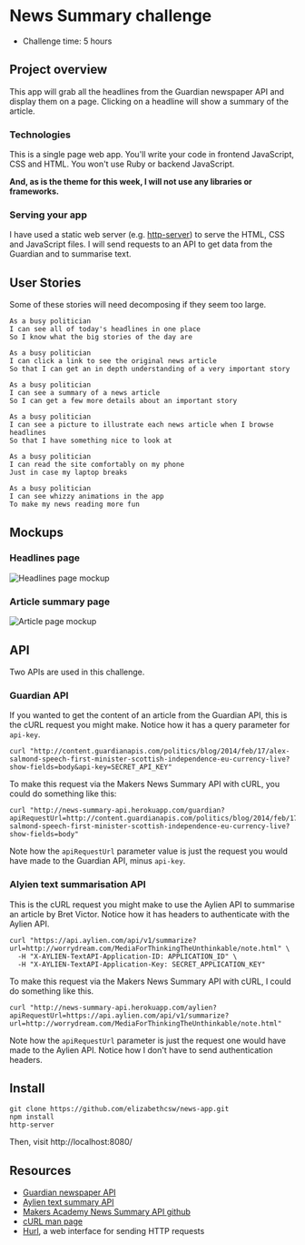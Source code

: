 # News Summary challenge

* Challenge time: 5 hours

## Project overview

This app will grab all the headlines from the Guardian newspaper API and display them on a page.  Clicking on a headline will show a summary of the article.

### Technologies

This is a single page web app.  You'll write your code in frontend JavaScript, CSS and HTML.  You won't use Ruby or backend JavaScript.

**And, as is the theme for this week, I will not use any libraries or frameworks.**

### Serving your app

I have used a static web server (e.g. [http-server](https://www.npmjs.com/package/http-server)) to serve the HTML, CSS and JavaScript files.  I will send requests to an API to get data from the Guardian and to summarise text.


## User Stories

Some of these stories will need decomposing if they seem too large.

```
As a busy politician
I can see all of today's headlines in one place
So I know what the big stories of the day are
```

```
As a busy politician
I can click a link to see the original news article
So that I can get an in depth understanding of a very important story
```

```
As a busy politician
I can see a summary of a news article
So I can get a few more details about an important story
```

```
As a busy politician
I can see a picture to illustrate each news article when I browse headlines
So that I have something nice to look at
```

```
As a busy politician
I can read the site comfortably on my phone
Just in case my laptop breaks
```

```
As a busy politician
I can see whizzy animations in the app
To make my news reading more fun
```



## Mockups

### Headlines page

![Headlines page mockup](/images/news-summary-project-headlines-page-mockup.png)

### Article summary page

![Article page mockup](/images/news-summary-project-article-page-mockup.png)

## API

Two APIs are used in this challenge.

### Guardian API

If you wanted to get the content of an article from the Guardian API, this is the cURL request you might make.  Notice how it has a query parameter for `api-key`.

```
curl "http://content.guardianapis.com/politics/blog/2014/feb/17/alex-salmond-speech-first-minister-scottish-independence-eu-currency-live?show-fields=body&api-key=SECRET_API_KEY"
```

To make this request via the Makers News Summary API with cURL, you could do something like this:

```
curl "http://news-summary-api.herokuapp.com/guardian?apiRequestUrl=http://content.guardianapis.com/politics/blog/2014/feb/17/alex-salmond-speech-first-minister-scottish-independence-eu-currency-live?show-fields=body"
```

Note how the `apiRequestUrl` parameter value is just the request you would have made to the Guardian API, minus `api-key`.

### Alyien text summarisation API

This is the cURL request you might make to use the Aylien API to summarise an article by Bret Victor.  Notice how it has headers to authenticate with the Aylien API.

```
curl "https://api.aylien.com/api/v1/summarize?url=http://worrydream.com/MediaForThinkingTheUnthinkable/note.html" \
  -H "X-AYLIEN-TextAPI-Application-ID: APPLICATION_ID" \
  -H "X-AYLIEN-TextAPI-Application-Key: SECRET_APPLICATION_KEY"
```

To make this request via the Makers News Summary API with cURL, I could do something like this.

```
curl "http://news-summary-api.herokuapp.com/aylien?apiRequestUrl=https://api.aylien.com/api/v1/summarize?url=http://worrydream.com/MediaForThinkingTheUnthinkable/note.html"
```

Note how the `apiRequestUrl` parameter is just the request one would have made to the Aylien API.  Notice how I don't have to send authentication headers.

## Install

```
git clone https://github.com/elizabethcsw/news-app.git
npm install
http-server
```

Then, visit http://localhost:8080/

## Resources

* [Guardian newspaper API ](http://open-platform.theguardian.com/documentation/)
* [Aylien text summary API ](http://docs.aylien.com/docs/summarize)
* [Makers Academy News Summary  API github](https://github.com/makersacademy/news-summary-api)
* [cURL man page](https://curl.haxx.se/docs/manpage.html)
* [Hurl](https://www.hurl.it/), a web interface for sending HTTP requests
